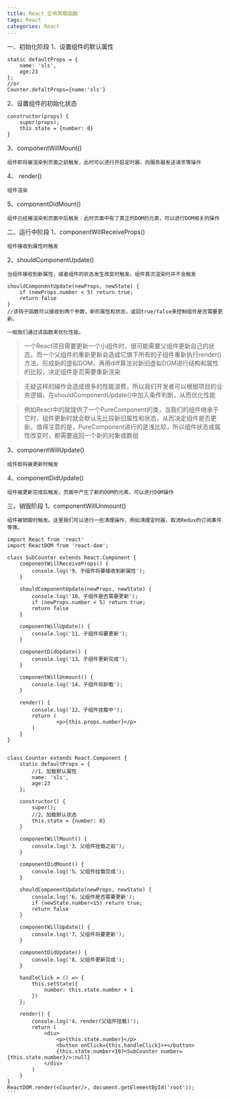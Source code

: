```yaml
---
title: React 生命周期函数
tags: React
categories: React
---
```


一、初始化阶段
1、设置组件的默认属性
```
static defaultProps = {
    name: 'sls',
    age:23
};
//or
Counter.defaltProps={name:'sls'}
```

2、设置组件的初始化状态
```
constructor(props) {
    super(props);
    this.state = {number: 0}
}

```
3、componentWillMount()
```
组件即将被渲染到页面之前触发，此时可以进行开启定时器、向服务器发送请求等操作
```
4、 render()
```
组件渲染
```
5、componentDidMount()
```
组件已经被渲染到页面中后触发：此时页面中有了真正的DOM的元素，可以进行DOM相关的操作
```

二、运行中阶段
1、componentWillReceiveProps()
```
组件接收到属性时触发
```
2、shouldComponentUpdate()
```
当组件接收到新属性，或者组件的状态发生改变时触发。组件首次渲染时并不会触发

```
```
shouldComponentUpdate(newProps, newState) {
    if (newProps.number < 5) return true;
    return false
}
//该钩子函数可以接收到两个参数，新的属性和状态，返回true/false来控制组件是否需要更新。

一般我们通过该函数来优化性能。

```
>一个React项目需要更新一个小组件时，很可能需要父组件更新自己的状态。而一个父组件的重新更新会造成它旗下所有的子组件重新执行render()方法，形成新的虚拟DOM，再用diff算法对新旧虚拟DOM进行结构和属性的比较，决定组件是否需要重新渲染

>无疑这样的操作会造成很多的性能浪费，所以我们开发者可以根据项目的业务逻辑，在shouldComponentUpdate()中加入条件判断，从而优化性能

>例如React中的就提供了一个PureComponent的类，当我们的组件继承于它时，组件更新时就会默认先比较新旧属性和状态，从而决定组件是否更新。值得注意的是，PureComponent进行的是浅比较，所以组件状态或属性改变时，都需要返回一个新的对象或数组

3、componentWillUpdate()
```
组件即将被更新时触发
```

4、componentDidUpdate()
```
组件被更新完成后触发。页面中产生了新的DOM的元素，可以进行DOM操作
```
三、销毁阶段
1、componentWillUnmount()
```
组件被销毁时触发。这里我们可以进行一些清理操作，例如清理定时器，取消Redux的订阅事件等等。
```

````
import React from 'react'
import ReactDOM from 'react-dom';

class SubCounter extends React.Component {
    componentWillReceiveProps() {
        console.log('9、子组件将要接收到新属性');
    }

    shouldComponentUpdate(newProps, newState) {
        console.log('10、子组件是否需要更新');
        if (newProps.number < 5) return true;
        return false
    }

    componentWillUpdate() {
        console.log('11、子组件将要更新');
    }

    componentDidUpdate() {
        console.log('13、子组件更新完成');
    }

    componentWillUnmount() {
        console.log('14、子组件将卸载');
    }

    render() {
        console.log('12、子组件挂载中');
        return (
                <p>{this.props.number}</p>
        )
    }
}


class Counter extends React.Component {
    static defaultProps = {
        //1、加载默认属性
        name: 'sls',
        age:23
    };

    constructor() {
        super();
        //2、加载默认状态
        this.state = {number: 0}
    }

    componentWillMount() {
        console.log('3、父组件挂载之前');
    }

    componentDidMount() {
        console.log('5、父组件挂载完成');
    }

    shouldComponentUpdate(newProps, newState) {
        console.log('6、父组件是否需要更新');
        if (newState.number<15) return true;
        return false
    }

    componentWillUpdate() {
        console.log('7、父组件将要更新');
    }

    componentDidUpdate() {
        console.log('8、父组件更新完成');
    }

    handleClick = () => {
        this.setState({
            number: this.state.number + 1
        })
    };

    render() {
        console.log('4、render(父组件挂载)');
        return (
            <div>
                <p>{this.state.number}</p>
                <button onClick={this.handleClick}>+</button>
                {this.state.number<10?<SubCounter number={this.state.number}/>:null}
            </div>
        )
    }
}
ReactDOM.render(<Counter/>, document.getElementById('root'));
```
